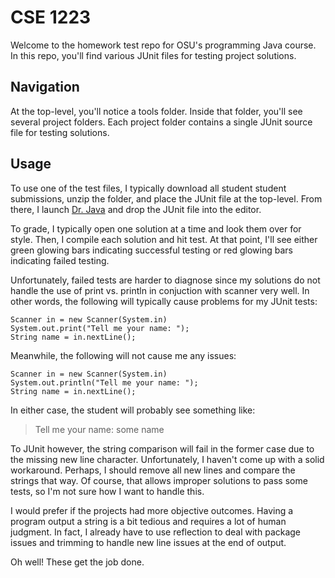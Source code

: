 # CSE 1223

Welcome to the homework test repo for OSU's programming Java course. In this repo, you'll find various
JUnit files for testing project solutions.

## Navigation

At the top-level, you'll notice a tools folder. Inside that folder, you'll see several project folders. 
Each project folder contains a single JUnit source file for testing solutions. 

## Usage

To use one of the test files, I typically download all student student submissions, unzip the folder, and place the 
JUnit file at the top-level. From there, I launch [Dr. Java][1] and drop the JUnit file into the editor.

To grade, I typically open one solution at a time and look them over for style. 
Then, I compile each solution and hit test. At that point, I'll see either green glowing 
bars indicating successful testing or red glowing bars indicating failed testing.

Unfortunately, failed tests are harder to diagnose since my solutions do not handle the use of print vs.
println in conjuction with scanner very well. In other words, the following will typically cause problems
for my JUnit tests:

```
Scanner in = new Scanner(System.in)
System.out.print("Tell me your name: ");
String name = in.nextLine();
```

Meanwhile, the following will not cause me any issues:

```
Scanner in = new Scanner(System.in)
System.out.println("Tell me your name: ");
String name = in.nextLine();
```

In either case, the student will probably see something like:

> Tell me your name: some name

To JUnit however, the string comparison will fail in the former case due to the missing new line character. 
Unfortunately, I haven't come up with a solid workaround. Perhaps, I should remove all new lines and compare 
the strings that way. Of course, that allows improper solutions to pass some tests, so I'm not sure how
I want to handle this.

I would prefer if the projects had more objective outcomes. Having a program output a string is a bit tedious 
and requires a lot of human judgment. In fact, I already have to use reflection to deal with package issues and 
trimming to handle new line issues at the end of output.

Oh well! These get the job done.

[1]: http://www.drjava.org/
